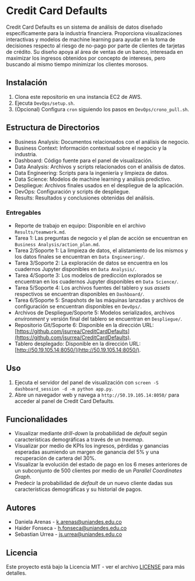 # Credit Card Defaults

Credit Card Defaults es un sistema de análisis de datos diseñado específicamente para la industria financiera. Proporciona visualizaciones interactivas y modelos de machine learning para ayudar en la toma de decisiones respecto al riesgo de no-pago por parte de clientes de tarjetas de crédito. Su diseño apoya al área de ventas de un banco, interesada en maximizar los ingresos obtenidos por concepto de intereses, pero buscando al mismo tiempo minimizar los clientes morosos.

## Instalación

1. Clona este repositorio en una instancia EC2 de AWS.
2. Ejecuta `DevOps/setup.sh`.
3. (Opcional) Configura `cron` siguiendo los pasos en `DevOps/crono_pull.sh`.

## Estructura de Directorios

- Business Analysis: Documentos relacionados con el análisis de negocio.
- Business Context: Información contextual sobre el negocio y la industria.
- Dashboard: Código fuente para el panel de visualización.
- Data Analysis: Archivos y scripts relacionados con el análisis de datos.
- Data Engineering: Scripts para la ingeniería y limpieza de datos.
- Data Science: Modelos de machine learning y análisis predictivo.
- Despliegue: Archivos finales usados en el despliegue de la aplicación.
- DevOps: Configuración y scripts de despliegue.
- Results: Resultados y conclusiones obtenidas del análisis.

### Entregables

- Reporte de trabajo en equipo: Disponible en el archivo `Results/teamwork.md`.
- Tarea 1: Las preguntas de negocio y el plan de acción se encuentran en `Business Analysis/action_plan.md`.
- Tarea 2/Soporte 1: La limpieza de datos, el alistamiento de los mismos y los datos finales se encuentran en `Data Engineering/`. 
- Tarea 3/Soporte 2: La exploración de datos se encuentra en los cuadernos Jupyter disponibles en `Data Analysis/`.
- Tarea 4/Soporte 3: Los modelos de predicción explorados se encuentran en los cuadernos Jupyter disponibles en `Data Science/`.
- Tarea 5/Soporte 4: Los archivos fuentes del tablero y sus *assets* respectivos se encuentran disponibles en `Dashboard/`.
- Tarea 6/Soporte 5: Snapshots de las máquinas lanzadas y archivos de configuración se encuentran disponibles en `DevOps/`.
- Archivos de Despliegue/Soporte 5: Modelos serializados, archivos *environment* y versión final del tablero se encuentran en `Despliegue/`.
- Repositorio Git/Soporte 6: Disponible en la dirección URL: [https://github.com/jsurrea/CreditCardDefaults](https://github.com/jsurrea/CreditCardDefaults).
- Tablero desplegado: Disponible en la dirección URL: [http://50.19.105.14:8050/](http://50.19.105.14:8050/).

## Uso

1. Ejecuta el servidor del panel de visualización con `screen -S dashboard_session -d -m python app.py`.
2. Abre un navegador web y navega a `http://50.19.105.14:8050/` para acceder al panel de Credit Card Defaults.

## Funcionalidades

- Visualizar mediante *drill-down* la probabilidad de *default* según características demográficas a través de un *treemap*.
- Visualizar por medio de KPIs los ingresos, pérdidas y ganancias esperadas asumiendo un margen de ganancia del 5% y una recuperación de cartera del 30%.
- Visualizar la evolución del estado de pago en los 6 meses anteriores de un subconjunto de 500 clientes por medio de un *Parallel Coordinates Graph*.
- Predecir la probabilidad de *default* de un nuevo cliente dadas sus características demográficas y su historial de pagos.

## Autores

- Daniela Arenas - k.arenas@uniandes.edu.co
- Haider Fonseca - h.fonseca@uniandes.edu.co
- Sebastian Urrea - js.urrea@uniandes.edu.co

## Licencia

Este proyecto está bajo la Licencia MIT - ver el archivo [LICENSE](LICENSE) para más detalles.
